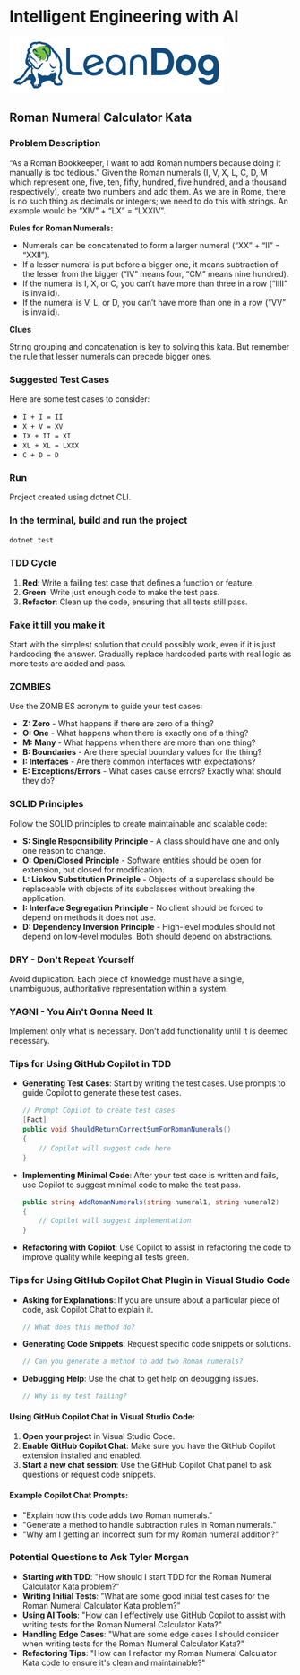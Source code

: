 # Intelligent Engineering with AI

![LeanDog Logo](/Assets/LeanDog-logo.png)

## Roman Numeral Calculator Kata

### Problem Description

“As a Roman Bookkeeper, I want to add Roman numbers because doing it manually is too tedious.” Given the Roman numerals (I, V, X, L, C, D, M which represent one, five, ten, fifty, hundred, five hundred, and a thousand respectively), create two numbers and add them. As we are in Rome, there is no such thing as decimals or integers; we need to do this with strings. An example would be “XIV” + “LX” = “LXXIV”.

**Rules for Roman Numerals:**

- Numerals can be concatenated to form a larger numeral (“XX” + “II” = “XXII”).
- If a lesser numeral is put before a bigger one, it means subtraction of the lesser from the bigger (“IV” means four, “CM” means nine hundred).
- If the numeral is I, X, or C, you can’t have more than three in a row (“IIII” is invalid).
- If the numeral is V, L, or D, you can’t have more than one in a row (“VV” is invalid).

**Clues**

String grouping and concatenation is key to solving this kata. But remember the rule that lesser numerals can precede bigger ones.

### Suggested Test Cases

Here are some test cases to consider:

- `I + I = II`
- `X + V = XV`
- `IX + II = XI`
- `XL + XL = LXXX`
- `C + D = D`

### Run

Project created using dotnet CLI.

### In the terminal, build and run the project

```bash
dotnet test
```

### TDD Cycle

1. **Red**: Write a failing test case that defines a function or feature.
2. **Green**: Write just enough code to make the test pass.
3. **Refactor**: Clean up the code, ensuring that all tests still pass.

### Fake it till you make it

Start with the simplest solution that could possibly work, even if it is just hardcoding the answer. Gradually replace hardcoded parts with real logic as more tests are added and pass.

### ZOMBIES

Use the ZOMBIES acronym to guide your test cases:

- **Z: Zero** - What happens if there are zero of a thing?
- **O: One** - What happens when there is exactly one of a thing?
- **M: Many** - What happens when there are more than one thing?
- **B: Boundaries** - Are there special boundary values for the thing?
- **I: Interfaces** - Are there common interfaces with expectations?
- **E: Exceptions/Errors** - What cases cause errors? Exactly what should they do?

### SOLID Principles

Follow the SOLID principles to create maintainable and scalable code:

- **S: Single Responsibility Principle** - A class should have one and only one reason to change.
- **O: Open/Closed Principle** - Software entities should be open for extension, but closed for modification.
- **L: Liskov Substitution Principle** - Objects of a superclass should be replaceable with objects of its subclasses without breaking the application.
- **I: Interface Segregation Principle** - No client should be forced to depend on methods it does not use.
- **D: Dependency Inversion Principle** - High-level modules should not depend on low-level modules. Both should depend on abstractions.

### DRY - Don't Repeat Yourself

Avoid duplication. Each piece of knowledge must have a single, unambiguous, authoritative representation within a system.

### YAGNI - You Ain't Gonna Need It

Implement only what is necessary. Don’t add functionality until it is deemed necessary.

### Tips for Using GitHub Copilot in TDD

- **Generating Test Cases**: Start by writing the test cases. Use prompts to guide Copilot to generate these test cases.
  ```csharp
  // Prompt Copilot to create test cases
  [Fact]
  public void ShouldReturnCorrectSumForRomanNumerals()
  {
      // Copilot will suggest code here
  }
  ```
- **Implementing Minimal Code**: After your test case is written and fails, use Copilot to suggest minimal code to make the test pass.
  ```csharp
  public string AddRomanNumerals(string numeral1, string numeral2)
  {
      // Copilot will suggest implementation
  }
  ```
- **Refactoring with Copilot**: Use Copilot to assist in refactoring the code to improve quality while keeping all tests green.

### Tips for Using GitHub Copilot Chat Plugin in Visual Studio Code

- **Asking for Explanations**: If you are unsure about a particular piece of code, ask Copilot Chat to explain it.
  ```csharp
  // What does this method do?
  ```
- **Generating Code Snippets**: Request specific code snippets or solutions.
  ```csharp
  // Can you generate a method to add two Roman numerals?
  ```
- **Debugging Help**: Use the chat to get help on debugging issues.
  ```csharp
  // Why is my test failing?
  ```

#### Using GitHub Copilot Chat in Visual Studio Code:

1. **Open your project** in Visual Studio Code.
2. **Enable GitHub Copilot Chat**: Make sure you have the GitHub Copilot extension installed and enabled.
3. **Start a new chat session**: Use the GitHub Copilot Chat panel to ask questions or request code snippets.

#### Example Copilot Chat Prompts:

- "Explain how this code adds two Roman numerals."
- "Generate a method to handle subtraction rules in Roman numerals."
- "Why am I getting an incorrect sum for my Roman numeral addition?"

### Potential Questions to Ask Tyler Morgan

- **Starting with TDD**: "How should I start TDD for the Roman Numeral Calculator Kata problem?"
- **Writing Initial Tests**: "What are some good initial test cases for the Roman Numeral Calculator Kata problem?"
- **Using AI Tools**: "How can I effectively use GitHub Copilot to assist with writing tests for the Roman Numeral Calculator Kata?"
- **Handling Edge Cases**: "What are some edge cases I should consider when writing tests for the Roman Numeral Calculator Kata?"
- **Refactoring Tips**: "How can I refactor my Roman Numeral Calculator Kata code to ensure it's clean and maintainable?"

